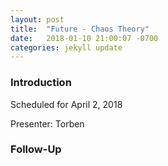 ```yaml
---
layout: post
title:  "Future - Chaos Theory"
date:   2018-01-10 21:00:07 -0700
categories: jekyll update
---
```


### Introduction

Scheduled for April 2, 2018

Presenter: Torben

### Follow-Up


